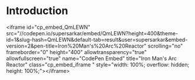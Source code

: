 # Introduction





&lt;iframe id="cp\_embed\_QmLEWN" src="//codepen.io/supersarkar/embed/QmLEWN?height=400&amp;theme-id=1&amp;slug-hash=QmLEWN&amp;default-tab=result&amp;user=supersarkar&amp;embed-version=2&amp;pen-title=Iron%20Man's%20Arc%20Reactor" scrolling="no" frameborder="0" height="400" allowtransparency="true" allowfullscreen="true" name="CodePen Embed" title="Iron Man's Arc Reactor" class="cp\_embed\_iframe " style="width: 100%; overflow: hidden; height: 100%;"&gt;&lt;/iframe&gt;

